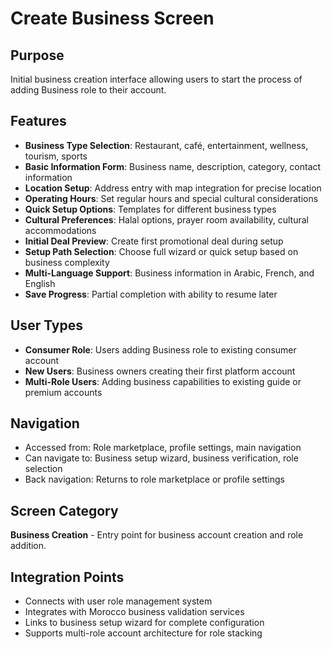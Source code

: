 # Create Business Screen

## Purpose
Initial business creation interface allowing users to start the process of adding Business role to their account.

## Features
- **Business Type Selection**: Restaurant, café, entertainment, wellness, tourism, sports
- **Basic Information Form**: Business name, description, category, contact information
- **Location Setup**: Address entry with map integration for precise location
- **Operating Hours**: Set regular hours and special cultural considerations
- **Quick Setup Options**: Templates for different business types
- **Cultural Preferences**: Halal options, prayer room availability, cultural accommodations
- **Initial Deal Preview**: Create first promotional deal during setup
- **Setup Path Selection**: Choose full wizard or quick setup based on business complexity
- **Multi-Language Support**: Business information in Arabic, French, and English
- **Save Progress**: Partial completion with ability to resume later

## User Types
- **Consumer Role**: Users adding Business role to existing consumer account
- **New Users**: Business owners creating their first platform account
- **Multi-Role Users**: Adding business capabilities to existing guide or premium accounts

## Navigation
- Accessed from: Role marketplace, profile settings, main navigation
- Can navigate to: Business setup wizard, business verification, role selection
- Back navigation: Returns to role marketplace or profile settings

## Screen Category
**Business Creation** - Entry point for business account creation and role addition.

## Integration Points
- Connects with user role management system
- Integrates with Morocco business validation services
- Links to business setup wizard for complete configuration
- Supports multi-role account architecture for role stacking